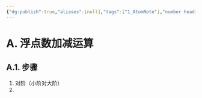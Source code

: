 ```yaml
---
{"dg-publish":true,"aliases":[null],"tags":["1_AtomNote"],"number headings":"auto, first-level 1, max 6, A.1.","Created-Date":"2024-04-15 09:30:22","Modified-Date":"2024-04-18 11:53:22","permalink":"/A01_Lessons/Ab03_计算机组织与体系结构/浮点数的加减运算/","dgPassFrontmatter":true}
---
```




# A. 浮点数加减运算


## A.1. 步骤

1. 对阶（小阶对大阶）
2. 